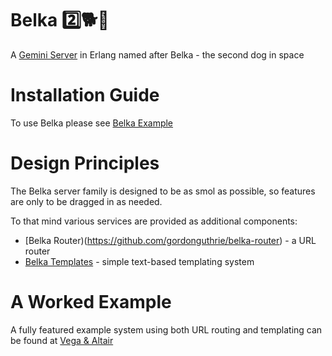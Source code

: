 # Belka 2️⃣🐕🚀

A [Gemini Server](https://gemini.circumlunar.space/) in Erlang named after Belka - the second dog in space

# Installation Guide

To use Belka please see [Belka Example](https://github.com/gordonguthrie/belka-example)

# Design Principles

The Belka server family is designed to be as smol as possible, so features are only to be dragged in as needed.

To that mind various services are provided as additional components:

* [Belka Router)(https://github.com/gordonguthrie/belka-router) - a URL router
* [Belka Templates](https://github.com/gordonguthrie/belka-templates) - simple text-based templating system

# A Worked Example

A fully featured example system using both URL routing and templating can be found at [Vega & Altair](https://github.com/gordonguthrie/vega_and_altair)